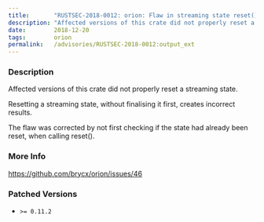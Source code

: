 ```yaml
---
title:       "RUSTSEC-2018-0012: orion: Flaw in streaming state reset() functions can create incorrect results."
description: "Affected versions of this crate did not properly reset a streaming state. Resetting a streaming state, without finalising it first, creates incorrect results.  The flaw was corrected by not first checking if the state had already been reset, when calling reset."
date:        2018-12-20
tags:        orion
permalink:   /advisories/RUSTSEC-2018-0012:output_ext
---
```


### Description

Affected versions of this crate did not properly reset a streaming state.

Resetting a streaming state, without finalising it first, creates incorrect results.
 
The flaw was corrected by not first checking if the state had already been reset, when calling reset().

### More Info

<https://github.com/brycx/orion/issues/46>

### Patched Versions

- `>= 0.11.2`


